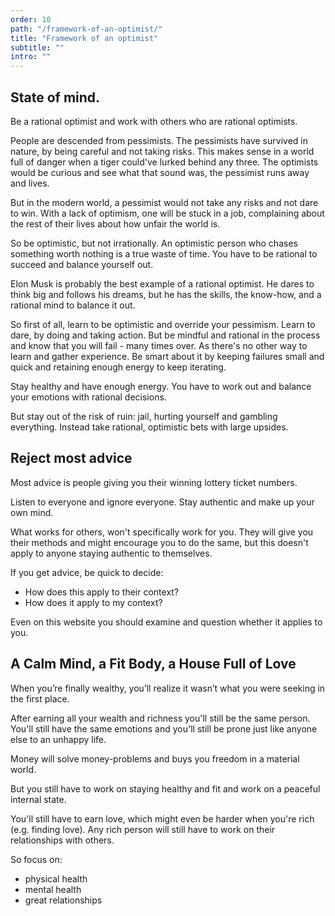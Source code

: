 ```yaml
---
order: 10
path: "/framework-of-an-optimist/"
title: "Framework of an optimist"
subtitle: ""
intro: ""
---
```


## State of mind.

Be a rational optimist and work with others who are rational optimists.

People are descended from pessimists. The pessimists have survived in nature, by being careful and not taking risks. This makes sense in a world full of danger when a tiger could've lurked behind any three. The optimists would be curious and see what that sound was, the pessimist runs away and lives. 

But in the modern world, a pessimist would not take any risks and not dare to win. With a lack of optimism, one will be stuck in a job, complaining about the rest of their lives about how unfair the world is.

So be optimistic, but not irrationally. An optimistic person who chases something worth nothing is a true waste of time. You have to be rational to succeed and balance yourself out.

Elon Musk is probably the best example of a rational optimist. He dares to think big and follows his dreams, but he has the skills, the know-how, and a rational mind to balance it out.

So first of all, learn to be optimistic and override your pessimism. Learn to dare, by doing and taking action. But be mindful and rational in the process and know that you will fail - many times over. As there's no other way to learn and gather experience. Be smart about it by keeping failures small and quick and retaining enough energy to keep iterating.

Stay healthy and have enough energy. You have to work out and balance your emotions with rational decisions.

But stay out of the risk of ruin: jail, hurting yourself and gambling everything. Instead take rational, optimistic bets with large upsides.

## Reject most advice

Most advice is people giving you their winning lottery ticket numbers.

Listen to everyone and ignore everyone. Stay authentic and make up your own mind.

What works for others, won't specifically work for you. They will give you their methods and might encourage you to do the same, but this doesn't apply to anyone staying authentic to themselves.

If you get advice, be quick to decide:

- How does this apply to their context?
- How does it apply to my context?

Even on this website you should examine and question whether it applies to you.

## A Calm Mind, a Fit Body, a House Full of Love

When you’re finally wealthy, you’ll realize it wasn’t what you were seeking in the first place.

After earning all your wealth and richness you'll still be the same person. You'll still have the same emotions and you'll still be prone just like anyone else to an unhappy life. 

Money will solve money-problems and buys you freedom in a material world.

But you still have to work on staying healthy and fit and work on a peaceful internal state.

You'll still have to earn love, which might even be harder when you're rich (e.g. finding love). Any rich person will still have to work on their relationships with others.

So focus on:

- physical health
- mental health
- great relationships